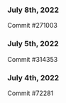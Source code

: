### July 8th, 2022

Commit #271003

### July 5th, 2022

Commit #314353


### July 4th, 2022

Commit #72281
